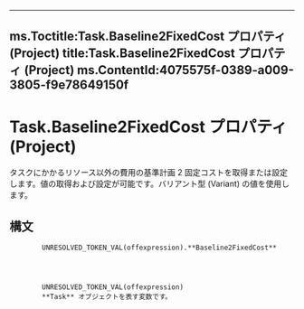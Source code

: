 

---
ms.Toctitle:Task.Baseline2FixedCost プロパティ (Project)
title:Task.Baseline2FixedCost プロパティ (Project)
ms.ContentId:4075575f-0389-a009-3805-f9e78649150f
---
# Task.Baseline2FixedCost プロパティ (Project)




タスクにかかるリソース以外の費用の基準計画 2 固定コストを取得または設定します。値の取得および設定が可能です。バリアント型 (Variant) の値を使用します。

## 構文

            UNRESOLVED_TOKEN_VAL(offexpression).**Baseline2FixedCost**




            UNRESOLVED_TOKEN_VAL(offexpression)
            **Task** オブジェクトを表す変数です。




